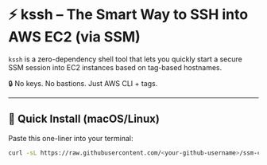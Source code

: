 # ⚡️ kssh – The Smart Way to SSH into AWS EC2 (via SSM)

`kssh` is a zero-dependency shell tool that lets you quickly start a secure SSM session into EC2 instances based on tag-based hostnames.

🔒 No keys. No bastions. Just AWS CLI + tags.

---

## 🚀 Quick Install (macOS/Linux)

Paste this one-liner into your terminal:

```bash
curl -sL https://raw.githubusercontent.com/<your-github-username>/ssm-connect-cli/main/kssh | sudo tee /usr/local/bin/kssh > /dev/null && sudo chmod +x /usr/local/bin/kssh
